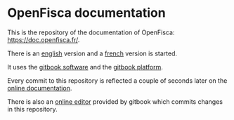 # OpenFisca documentation

This is the repository of the documentation of OpenFisca: https://doc.openfisca.fr/.

There is an [english](https://doc.openfisca.fr/en/) version and a [french](https://doc.openfisca.fr/fr/) version is started.

It uses the [gitbook software](https://www.npmjs.com/package/gitbook) and the [gitbook platform](https://www.gitbook.com/book/openfisca/documentation/details).

Every commit to this repository is reflected a couple of seconds later on the [online documentation](https://doc.openfisca.fr/).

There is also an [online editor](https://www.gitbook.com/book/openfisca/documentation/edit) provided by gitbook which commits changes in this repository.
